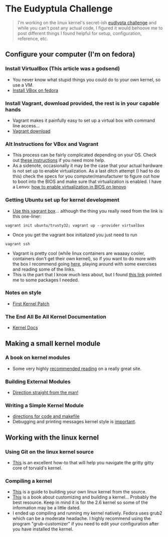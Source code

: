 # The Eudyptula Challenge
> I'm working on the linux kernel's secret-ish [eudlypta challenge](http://eudyptula-challenge.org/) and while you can't post any actual code, I figured it would behoove me to post different things I found helpful for setup, configuration, reference, etc. 


## Configure your computer (I'm on fedora)

### Install VirtualBox (This article was a godsend)
- You never know what stupid things you could do to your own kernel, so use a VM. 
- [Install VBox on fedora](http://www.if-not-true-then-false.com/2010/install-virtualbox-with-yum-on-fedora-centos-red-hat-rhel/)

### Install Vagrant, download provided, the rest is in your capable hands
- Vagrant makes it painfully easy to set up a virtual box with command line access...
- [Vagrant download](http://www.vagrantup.com/downloads)

### Alt Instructions for VBox and Vagrant
- This process can be fairly complicated depending on your OS. Check out [these instructions](http://tott-meetup.readthedocs.org/en/latest/setup.html) if you need more help.
- As a sidenote, occasionally it may be the case that your actual hardware is not set up to enable virtualization. As a last ditch attempt (I had to do this) check the specs for you computer/manufacturer to figure out how to boot into the BIOS and make sure that virtualization is enabled. I have a Lenvo: [how to enable virtualization in BIOS on lenovo](http://amiduos.com/support/knowledge-base/article/enabling-virtualization-in-lenovo-systems)

### Getting Ubuntu set up for kernel development
- [Use this vagrant box](https://vagrantcloud.com/ubuntu/boxes/trusty32)... although the thing you really need from the link is this one-liner:

```
vagrant init ubuntu/trusty32; vagrant up --provider virtualbox
```

- Once you get the vagrant box initialized you just need to run 
```
vagrant ssh
```
- Vagrant is pretty cool (while linux containers are waaaay cooler, containers don't get their own kernel), so if you want to do more with the box I recommend going [here](http://tott-meetup.readthedocs.org/en/latest/sessions/vagrant.html), playing around with some exercises and reading some of the links.
- This is the part that I know much less about, but I found [this link](http://buttle.anu.edu.au/mediawiki/index.php/How_to_set_up_Kernel_Development_in_Virtual_Box) pointed me to some packages I needed.

### Notes on style
- [First Kernel Patch](http://kernelnewbies.org/FirstKernelPatch)

### The End All Be All Kernel Documentation
- [Kernel Docs](https://www.kernel.org/doc/Documentation/HOWTO)


## Making a small kernel module

### A book on kernel modules
- Some very highly [recommended reading](http://www.tldp.org/LDP/lkmpg/2.6/html/c38.html) on a really great site.

### Building External Modules
- [Direction straight from the man!](http://git.kernel.org/cgit/linux/kernel/git/torvalds/linux.git/tree/Documentation/kbuild/modules.txt)

### Writing a Simple Kernel Module
- [directions for code and makefile](http://www.thegeekstuff.com/2013/07/write-linux-kernel-module/)
- Debugging and printing messages kernel style is [important](http://tuxthink.blogspot.com/2012/07/printk-and-console-log-level.html).


## Working with the linux kernel

### Using Git on the linux kernel source
- [This](http://www.landley.net/writing/git-bisect-howto.html) is an excellent how-to that will help you navigate the gritty gitty core of torvald's kernel.

### Compiling a kernel
- [This](http://kernelnewbies.org/KernelBuild) is a guide to building your own linux kernel from the source.
- [This](http://free-electrons.com/doc/books/lkn.pdf) is a book about customizing and building a kernel... Probably the best resource. Keep in mind it is for the 2.6 kernel so some of the information may be a little dated.
- I ended up compiling and running my kernel natively. Fedora uses grub2 which can be a moderate headache. I highly recommend using the program "grub-customizer" if you need to edit your configuration after you have installed the kernel.
